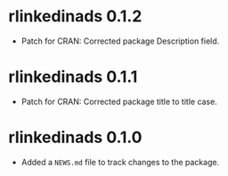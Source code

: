 # rlinkedinads 0.1.2

* Patch for CRAN: Corrected package Description field.

# rlinkedinads 0.1.1

* Patch for CRAN: Corrected package title to title case.

# rlinkedinads 0.1.0

* Added a `NEWS.md` file to track changes to the package.
